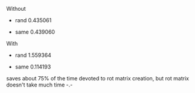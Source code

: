 Without
-   rand
0.435061

-   same
0.439060

With
-   rand
1.559364

-   same
0.114193

saves about 75% of the time devoted to rot matrix creation, but rot matrix doesn't
take much time -.-